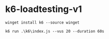 # k6-loadtesting-v1

```
winget install k6 --source winget
```

```
k6 run .\k6\index.js --vus 20 --duration 60s
```
